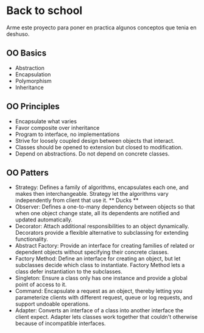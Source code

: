 Back to school
==============

Arme este proyecto para poner en practica algunos conceptos que tenia en deshuso.

OO Basics
---------
- Abstraction
- Encapsulation
- Polymorphism
- Inheritance

OO Principles
-------------
- Encapsulate what varies
- Favor composite over inheritance
- Program to interface, no implementations
- Strive for loosely coupled design between objects that interact.
- Classes should be opened to extension but closed to modification.
- Depend on abstractions. Do not depend on concrete classes.

OO Patters
----------
- Strategy: Defines a family of algorithms, encapsulates each one, and makes then interchangeable. Strategy let the algorithms vary independently from client that use it. ** Ducks **
- Observer: Defines a one-to-many dependency between objects so that when one object change state, all its dependents are notified and updated automatically.
- Decorator: Attach additional responsibilities to an object dynamically. Decorators provide a flexible alternative to subclassing for extending  functionality.
- Abstract Factory: Provide an interface for creating families of related or dependent objects without specifying their concrete classes.
- Factory Method: Define an interface for creating an object, but let subclasses decide which class to instantiate. Factory Method lets a class defer instantiation to the subclasses.
- Singleton: Ensure a class only has one instance and provide a global point of access to it.
- Command: Encapsulate a request as an object, thereby letting you parameterize clients with different request, queue or log requests, and support undoable operations.
- Adapter: Converts an interface of a class into another interface the client expect. Adapter lets classes work together that couldn't otherwise because of incompatible interfaces.

